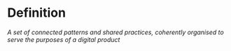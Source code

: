 <!-- TITLE: Introduction to Design Systems -->

# Definition
*A set of connected patterns and shared practices, coherently organised to serve the purposes of a digital product*